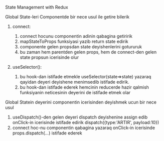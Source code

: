 State Management with Redux

Global State-leri Componentde bir nece usul ile getire bilerik

1. connect:

   1. connect hocunu componentin adinin qabagina getiririk
   2. mapStateToProps funksiyasi yazib return state edirik
   3. componente gelen propsdan state deyishenlerini gotururuk
   4. bu zaman hem parentden gelen props, hem de connect-den gelen state propsun icerisinde olur

2. useSelector():

   1. bu hook-dan istifade etmekle useSelector(state=>state) yazaraq qayidan deyeri deyishene menimsedib istifade edirik.
   2. bu hook-dan istifade ederek hemcinin reducerde hazir qalmish funksiyanin neticesinin deyerini de istifade etmek olar

Global Statein deyerini componentin icerisinden deyishmek ucun bir nece usul

1. useDispatch()-den gelen deyeri dispatch deyishenine assign edib onClick-in icerisinde istifade edirik dispatch({type:'ARTIR', payload:10})
2. connect hoc-nu componentin qabagina yazaraq onClick-in icerisinde props.dispatch(...) istifade ederek
